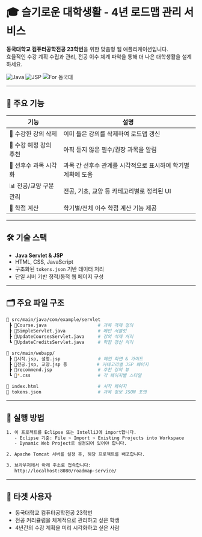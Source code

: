 # 🎓 슬기로운 대학생활 - 4년 로드맵 관리 서비스

**동국대학교 컴퓨터공학전공 23학번**을 위한 맞춤형 웹 애플리케이션입니다.  
효율적인 수강 계획 수립과 관리, 전공 이수 체계 파악을 통해 더 나은 대학생활을 설계하세요.

![Java](https://img.shields.io/badge/Java-Servlet-orange?style=flat-square)
![JSP](https://img.shields.io/badge/JSP-Supported-blueviolet?style=flat-square)
![For 동국대](https://img.shields.io/badge/Target-DGU_23학번-important?style=flat-square)

---

## 🌟 주요 기능

| 기능 | 설명 |
|------|------|
| 🔄 수강한 강의 삭제 | 이미 들은 강의를 삭제하여 로드맵 갱신 |
| 📌 수강 예정 강의 추천 | 아직 듣지 않은 필수/권장 과목을 알림 |
| 🧭 선후수 과목 시각화 | 과목 간 선후수 관계를 시각적으로 표시하여 학기별 계획에 도움 |
| 📊 전공/교양 구분 관리 | 전공, 기초, 교양 등 카테고리별로 정리된 UI |
| 🧾 학점 계산 | 학기별/전체 이수 학점 계산 기능 제공 |

---

## 🛠️ 기술 스택

- **Java Servlet & JSP**
- HTML, CSS, JavaScript
- 구조화된 `tokens.json` 기반 데이터 처리
- 단일 서버 기반 정적/동적 웹 페이지 구성

---

## 🗂️ 주요 파일 구조

```bash
📁 src/main/java/com/example/servlet
 ┣ 📄Course.java                   # 과목 객체 정의
 ┣ 📄SimpleServlet.java            # 메인 서블릿
 ┣ 📄UpdateCoursesServlet.java     # 강의 삭제 처리
 ┗ 📄UpdateCreditsServlet.java     # 학점 갱신 처리

📁 src/main/webapp/
 ┣ 📄시작.jsp, 설명.jsp              # 메인 화면 & 가이드
 ┣ 📄전공.jsp, 교양.jsp 등           # 카테고리별 JSP 페이지
 ┣ 📄recommend.jsp                 # 추천 강의 뷰
 ┗ 📄*.css                         # 각 페이지별 스타일

📄 index.html                      # 시작 페이지
📄 tokens.json                     # 과목 정보 JSON 포맷
```
---
## 🚀 실행 방법
```bash
1. 이 프로젝트를 Eclipse 또는 IntelliJ에 import합니다.
   - Eclipse 기준: File > Import > Existing Projects into Workspace
   - Dynamic Web Project로 설정되어 있어야 합니다.

2. Apache Tomcat 서버를 설정 후, 해당 프로젝트를 배포합니다.

3. 브라우저에서 아래 주소로 접속합니다:
   http://localhost:8080/roadmap-service/
```
---
## 🎯 타겟 사용자
- 동국대학교 컴퓨터공학전공 23학번
- 전공 커리큘럼을 체계적으로 관리하고 싶은 학생
- 4년간의 수강 계획을 미리 시각화하고 싶은 사람


